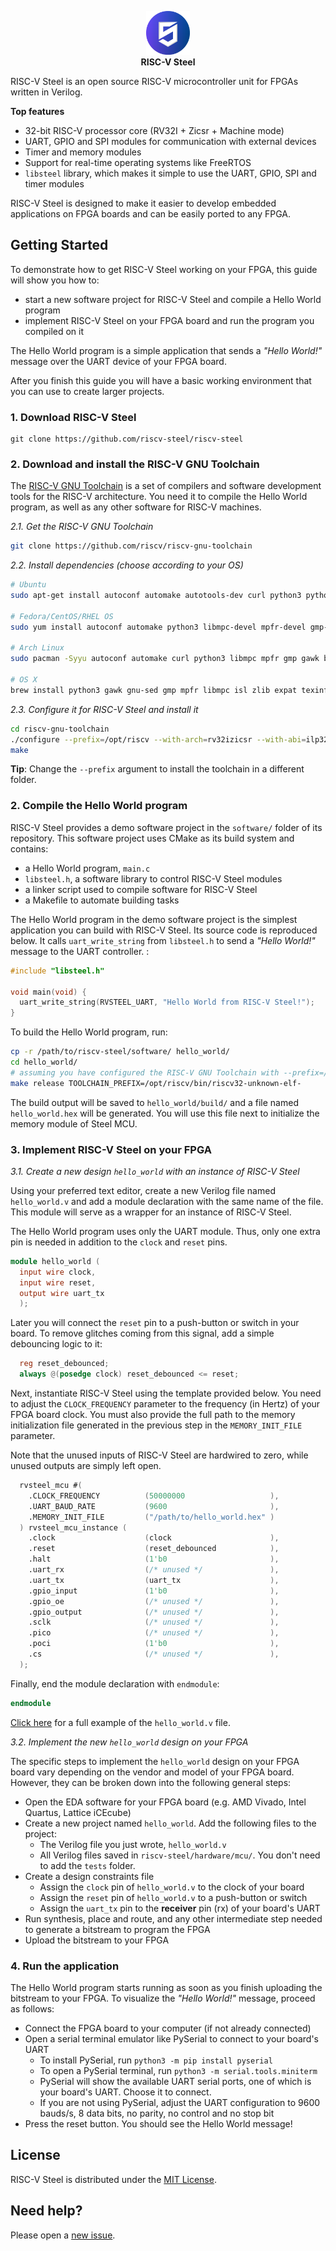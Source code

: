 <p align="center"><img src="docs/source/images/rvsteel_logo_circle.svg" width="70"/></br><strong>RISC-V Steel</strong></p>

RISC-V Steel is an open source RISC-V microcontroller unit for FPGAs written in Verilog.

**Top features**

- 32-bit RISC-V processor core (RV32I + Zicsr + Machine mode)
- UART, GPIO and SPI modules for communication with external devices
- Timer and memory modules
- Support for real-time operating systems like FreeRTOS
- `libsteel` library, which makes it simple to use the UART, GPIO, SPI and timer modules

RISC-V Steel is designed to make it easier to develop embedded applications on FPGA boards and can be easily ported to any FPGA.

## Getting Started

To demonstrate how to get RISC-V Steel working on your FPGA, this guide will show you how to:

- start a new software project for RISC-V Steel and compile a Hello World program
- implement RISC-V Steel on your FPGA board and run the program you compiled on it

The Hello World program is a simple application that sends a *"Hello World!"* message over the UART device of your FPGA board.

After you finish this guide you will have a basic working environment that you can use to create larger projects.

### 1. Download RISC-V Steel

```
git clone https://github.com/riscv-steel/riscv-steel
```

### 2. Download and install the RISC-V GNU Toolchain

The [RISC-V GNU Toolchain](https://github.com/riscv-collab/riscv-gnu-toolchain) is a set of compilers and software development tools for the RISC-V architecture. You need it to compile the Hello World program, as well as any other software for RISC-V machines.

*2.1. Get the RISC-V GNU Toolchain*

```bash
git clone https://github.com/riscv/riscv-gnu-toolchain
```

*2.2. Install dependencies (choose according to your OS)*

```bash
# Ubuntu
sudo apt-get install autoconf automake autotools-dev curl python3 python3-pip libmpc-dev libmpfr-dev libgmp-dev gawk build-essential bison flex texinfo gperf libtool patchutils bc zlib1g-dev libexpat-dev ninja-build git cmake libglib2.0-dev libslirp-dev

# Fedora/CentOS/RHEL OS
sudo yum install autoconf automake python3 libmpc-devel mpfr-devel gmp-devel gawk  bison flex texinfo patchutils gcc gcc-c++ zlib-devel expat-devel libslirp-devel

# Arch Linux
sudo pacman -Syyu autoconf automake curl python3 libmpc mpfr gmp gawk base-devel bison flex texinfo gperf libtool patchutils bc zlib expat libslirp

# OS X
brew install python3 gawk gnu-sed gmp mpfr libmpc isl zlib expat texinfo flock libslirp
```

*2.3. Configure it for RISC-V Steel and install it*

```bash
cd riscv-gnu-toolchain
./configure --prefix=/opt/riscv --with-arch=rv32izicsr --with-abi=ilp32
make
```
**Tip**: Change the `--prefix` argument to install the toolchain in a different folder.

### 2. Compile the Hello World program

RISC-V Steel provides a demo software project in the `software/` folder of its repository. This software project uses CMake as its build system and contains:

- a Hello World program, `main.c`
- `libsteel.h`, a software library to control RISC-V Steel modules
- a linker script used to compile software for RISC-V Steel
- a Makefile to automate building tasks

The Hello World program in the demo software project is the simplest application you can build with RISC-V Steel. Its source code is reproduced below. It calls `uart_write_string` from `libsteel.h` to send a *"Hello World!"* message to the UART controller. :

```c
#include "libsteel.h"

void main(void) {
  uart_write_string(RVSTEEL_UART, "Hello World from RISC-V Steel!");
}
```

To build the Hello World program, run:

```bash
cp -r /path/to/riscv-steel/software/ hello_world/
cd hello_world/
# assuming you have configured the RISC-V GNU Toolchain with --prefix=/opt/riscv
make release TOOLCHAIN_PREFIX=/opt/riscv/bin/riscv32-unknown-elf-
```

The build output will be saved to `hello_world/build/` and a file named `hello_world.hex` will be generated. You will use this file next to initialize the memory module of Steel MCU.

### 3. Implement RISC-V Steel on your FPGA

*3.1. Create a new design `hello_world` with an instance of RISC-V Steel*

Using your preferred text editor, create a new Verilog file named `hello_world.v` and add a module declaration with the same name of the file. This module will serve as a wrapper for an instance of RISC-V Steel.

The Hello World program uses only the UART module. Thus, only one extra pin is needed in addition to the `clock` and `reset` pins.

```verilog
module hello_world (
  input wire clock,
  input wire reset,
  output wire uart_tx
  );
```

Later you will connect the `reset` pin to a push-button or switch in your board. To remove glitches coming from this signal, add a simple debouncing logic to it:

```verilog
  reg reset_debounced;
  always @(posedge clock) reset_debounced <= reset;
```

Next, instantiate RISC-V Steel using the template provided below. You need to adjust the `CLOCK_FREQUENCY` parameter to the frequency (in Hertz) of your FPGA board clock. You must also provide the full path to the memory initialization file generated in the previous step in the `MEMORY_INIT_FILE` parameter.

Note that the unused inputs of RISC-V Steel are hardwired to zero, while unused outputs are simply left open.

```verilog
  rvsteel_mcu #(
    .CLOCK_FREQUENCY          (50000000                   ),
    .UART_BAUD_RATE           (9600                       ),
    .MEMORY_INIT_FILE         ("/path/to/hello_world.hex" )
  ) rvsteel_mcu_instance (
    .clock                    (clock                      ),
    .reset                    (reset_debounced            ),
    .halt                     (1'b0                       ),
    .uart_rx                  (/* unused */               ),
    .uart_tx                  (uart_tx                    ),
    .gpio_input               (1'b0                       ),
    .gpio_oe                  (/* unused */               ),
    .gpio_output              (/* unused */               ),
    .sclk                     (/* unused */               ),
    .pico                     (/* unused */               ),
    .poci                     (1'b0                       ),
    .cs                       (/* unused */               ),
  );
```

Finally, end the module declaration with `endmodule`:

```verilog
endmodule
```

[Click here](demos/hello_world/hello_world.v) for a full example of the `hello_world.v` file.

*3.2. Implement the new `hello_world` design on your FPGA*

The specific steps to implement the `hello_world` design on your FPGA board vary depending on the vendor and model of your FPGA board. However, they can be broken down into the following general steps:

- Open the EDA software for your FPGA board (e.g. AMD Vivado, Intel Quartus, Lattice iCEcube)
- Create a new project named `hello_world`. Add the following files to the project:
    - The Verilog file you just wrote, `hello_world.v`
    - All Verilog files saved in `riscv-steel/hardware/mcu/`. You don't need to add the `tests` folder.
- Create a design constraints file
    - Assign the `clock` pin of `hello_world.v` to the clock of your board
    - Assign the `reset` pin of `hello_world.v` to a push-button or switch
    - Assign the `uart_tx` pin to the **receiver** pin (rx) of your board's UART
- Run synthesis, place and route, and any other intermediate step needed to generate a bitstream to program the FPGA
- Upload the bitstream to your FPGA 

### 4. Run the application

The Hello World program starts running as soon as you finish uploading the bitstream to your FPGA. To visualize the *"Hello World!"* message, proceed as follows:

- Connect the FPGA board to your computer (if not already connected)
- Open a serial terminal emulator like PySerial to connect to your board's UART
  - To install PySerial, run `python3 -m pip install pyserial`
  - To open a PySerial terminal, run `python3 -m serial.tools.miniterm`
  - PySerial will show the available UART serial ports, one of which is your board's UART. Choose it to connect.
  - If you are not using PySerial, adjust the UART configuration to 9600 bauds/s, 8 data bits, no parity, no control and no stop bit
- Press the reset button. You should see the Hello World message!

## License

RISC-V Steel is distributed under the [MIT License](LICENSE).

## Need help?

Please open a [new issue](https://github.com/riscv-steel/riscv-steel/issues).

